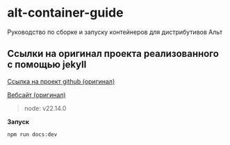 # alt-container-guide

Руководство по сборке и запуску контейнеров для дистрибутивов Альт

## Ссылки на оригинал проекта реализованного с помощью jekyll 
[Ссылка на проект github (оригинал)](https://github.com/alt-container-guide/alt-container-guide.github.io)

[Вебсайт (оригинал)](https://alt-container-guide.github.io)

> node: v22.14.0

**Запуск**

```bash
npm run docs:dev
```